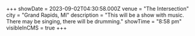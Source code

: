 +++
showDate = 2023-09-02T04:30:58.000Z
venue = "The Intersection"
city = "Grand Rapids, MI"
description = "This will be a show with music. There may be singing, there will be drumming."
showTime = "8:58 pm"
visibleInCMS = true
+++
